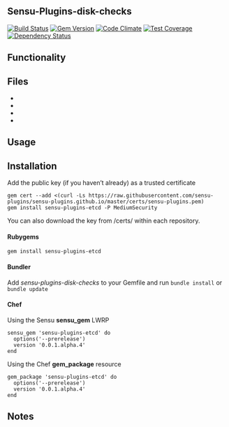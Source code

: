 ## Sensu-Plugins-disk-checks

[![Build Status](https://travis-ci.org/sensu-plugins/sensu-plugins-etcd.svg?branch=master)][1]
[![Gem Version](https://badge.fury.io/rb/sensu-plugins-etcd.svg)][2]
[![Code Climate](https://codeclimate.com/github/sensu-plugins/sensu-plugins-etcd/badges/gpa.svg)][3]
[![Test Coverage](https://codeclimate.com/github/sensu-plugins/sensu-plugins-etcd/badges/coverage.svg)][4]
[![Dependency Status](https://gemnasium.com/sensu-plugins/sensu-plugins-etcd.svg)][5]

## Functionality

## Files
 *
 *
 *
 *

## Usage

## Installation

Add the public key (if you haven’t already) as a trusted certificate

```
gem cert --add <(curl -Ls https://raw.githubusercontent.com/sensu-plugins/sensu-plugins.github.io/master/certs/sensu-plugins.pem)
gem install sensu-plugins-etcd -P MediumSecurity
```

You can also download the key from /certs/ within each repository.

#### Rubygems

`gem install sensu-plugins-etcd`

#### Bundler

Add *sensu-plugins-disk-checks* to your Gemfile and run `bundle install` or `bundle update`

#### Chef

Using the Sensu **sensu_gem** LWRP
```
sensu_gem 'sensu-plugins-etcd' do
  options('--prerelease')
  version '0.0.1.alpha.4'
end
```

Using the Chef **gem_package** resource
```
gem_package 'sensu-plugins-etcd' do
  options('--prerelease')
  version '0.0.1.alpha.4'
end
```

## Notes

[1]:[https://travis-ci.org/sensu-plugins/sensu-plugins-etcd]
[2]:[http://badge.fury.io/rb/sensu-plugins-etcd]
[3]:[https://codeclimate.com/github/sensu-plugins/sensu-plugins-etcd]
[4]:[https://codeclimate.com/github/sensu-plugins/sensu-plugins-etcd]
[5]:[https://gemnasium.com/sensu-plugins/sensu-plugins-etcd]
